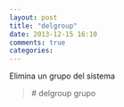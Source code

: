 ```yaml
---
layout: post
title: "delgroup"
date: 2013-12-15 16:10
comments: true
categories: 
---
```

Elimina un grupo del sistema

>\# delgroup grupo

